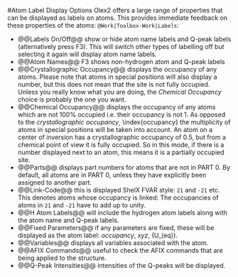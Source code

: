 #Atom Label Display Options
Olex2 offers a large range of properties that can be displayed as labels on atoms. This provides immediate feedback on these properties of the atoms: `@Work|Toolbox-Work|Labels`:

- @@Labels On/Off@@  show or hide atom name labels and Q-peak labels (alternatively press F3). This will switch other types of labelling off but selecting it again will display atom name labels.
- @@Atom Names@@  F3 shows non-hydrogen atom and Q-peak labels
- @@Crystallographic Occupancy@@ displays the occupancy of any atoms. Please note that atoms in special positions will also display a number, but this does not mean that the site is not fully occupied. Unless you really know what you are doing, the *Chemical Occupancy* choice is probably the one you want.
- @@Chemical Occupancy@@  displays the occupancy of any atoms which are not 100% occupied i.e. their occupancy is not 1. As opposed to the *crystallographic occupancy*, \index{occupancy} the multiplicity of atoms in special positions will be taken into account. An atom on a center of inversion has a crystallographic occupancy of 0.5, but from a chemical point of view it is fully occupied. So in this mode, if there is a number displayed next to an atom, this means it is a partially occupied site.
- @@Parts@@  displays part numbers for atoms that are not in PART 0. By default, all atoms are in PART 0, unless they have explicitly been assigned to another part.
- @@Link-Code@@  this is displayed ShelX FVAR style: `21` and `-21` etc. This denotes atoms whose occupancy is linked: The occupancies of atoms in `21` and `-21` have to add up to unity.
- @@H Atom Labels@@  will include the hydrogen atom labels along with the atom name and Q-peak labels.
- @@Fixed Parameters@@  if any parameters are fixed, these will be displayed as the atom label: _occupancy_, _xyz_, {U_(eq)}.
- @@Variables@@  displays all variables associated with the atom.
- @@AFIX Commands@@  useful to check the AFIX commands that are being applied to the structure.
- @@Q-Peak Intensities@@  intensities of the Q-peaks will be displayed.
